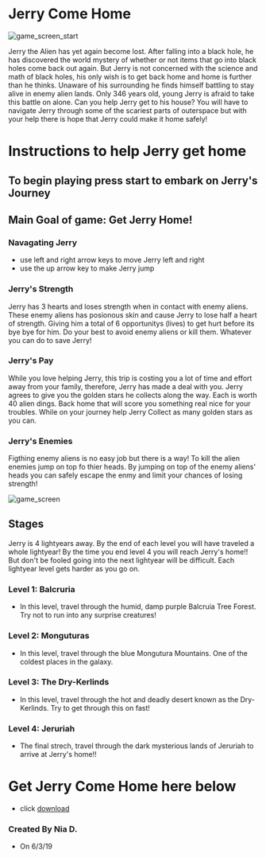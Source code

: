 # Jerry Come Home
![game_screen_start](https://user-images.githubusercontent.com/31481528/58826969-ebc99980-860f-11e9-847f-199730a21b1b.PNG)

Jerry the Alien has yet again become lost. After falling into a black hole, he has discovered the world mystery of whether or not items that go into black holes come back out again. But Jerry is not concerned with the science and math of black holes, his only wish is to get back home and home is further than he thinks. Unaware of his surrounding he finds himself battling to stay alive in enemy alien lands. Only 346 years old, young Jerry is afraid to take this battle on alone. Can you help Jerry get to his house? You will have to navigate Jerry through some of the scariest parts of outerspace but with your help there is hope that Jerry could make it home safely!

# Instructions to help Jerry get home
## To begin playing press start to embark on Jerry's Journey
## Main Goal of game: Get Jerry Home!

### Navagating Jerry
- use left and right arrow keys to move Jerry left and right
- use the up arrow key to make Jerry jump

### Jerry's Strength
Jerry has 3 hearts and loses strength when in contact with enemy aliens. These enemy aliens has posionous skin and cause Jerry to lose half a heart of strength. Giving him a total of 6 opportunitys (lives) to get hurt before its bye bye for him. Do your best to avoid enemy aliens or kill them. Whatever you can do to save Jerry!

### Jerry's Pay
While you love helping Jerry, this trip is costing you a lot of time and effort away from your family, therefore, Jerry has made a deal with you. Jerry agrees to give you the golden stars he collects along the way. Each is worth 40 alien dings. Back home that will score you something real nice for your troubles. While on your journey help Jerry Collect as many golden stars as you can.

### Jerry's Enemies
Figthing enemy aliens is no easy job but there is a way! To kill the alien enemies jump on top fo thier heads. By jumping on top of the enemy aliens' heads you can safely escape the enmy and limit your chances of losing strength!

![game_screen](https://user-images.githubusercontent.com/31481528/58827043-19164780-8610-11e9-8a62-0e232c928f4d.PNG)

## Stages
Jerry is 4 lightyears away. By the end of each level you will have traveled a whole lightyear! By the time you end level 4 you will reach Jerry's home!! But don't be fooled going into the next lightyear will be difficult. Each lightyear level gets harder as you go on.

### Level 1: Balcruria
- In this level, travel through the humid, damp purple Balcruia Tree Forest. Try not to run into any surprise creatures!

### Level 2: Monguturas
- In this level, travel through the blue Mongutura Mountains. One of the coldest places in the galaxy.

### Level 3: The Dry-Kerlinds
- In this level, travel through the hot and deadly desert known as the Dry-Kerlinds. Try to get through this on fast!

### Level 4: Jeruriah
- The final strech, travel through the dark mysterious lands of Jeruriah to arrive at Jerry's home!!

# Get Jerry Come Home here below
- click [download](https://github.com/ndicks7864/Alien_Run/releases/download/v0.8.0/Alein.Run.exe)

### Created By Nia D. 
- On 6/3/19
